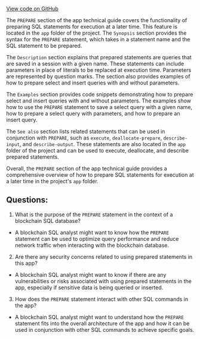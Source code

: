[View code on GitHub](https://dune.com/docs/query/DuneSQL-reference/SQL-statement-syntax/prepare.md)

The `PREPARE` section of the app technical guide covers the functionality of preparing SQL statements for execution at a later time. This feature is located in the `app` folder of the project. The `Synopsis` section provides the syntax for the `PREPARE` statement, which takes in a statement name and the SQL statement to be prepared. 

The `Description` section explains that prepared statements are queries that are saved in a session with a given name. These statements can include parameters in place of literals to be replaced at execution time. Parameters are represented by question marks. The section also provides examples of how to prepare select and insert queries with and without parameters.

The `Examples` section provides code snippets demonstrating how to prepare select and insert queries with and without parameters. The examples show how to use the `PREPARE` statement to save a select query with a given name, how to prepare a select query with parameters, and how to prepare an insert query.

The `See also` section lists related statements that can be used in conjunction with `PREPARE`, such as `execute`, `deallocate-prepare`, `describe-input`, and `describe-output`. These statements are also located in the `app` folder of the project and can be used to execute, deallocate, and describe prepared statements.

Overall, the `PREPARE` section of the app technical guide provides a comprehensive overview of how to prepare SQL statements for execution at a later time in the project's `app` folder.
## Questions: 
 1. What is the purpose of the `PREPARE` statement in the context of a blockchain SQL database?
- A blockchain SQL analyst might want to know how the `PREPARE` statement can be used to optimize query performance and reduce network traffic when interacting with the blockchain database.

2. Are there any security concerns related to using prepared statements in this app?
- A blockchain SQL analyst might want to know if there are any vulnerabilities or risks associated with using prepared statements in the app, especially if sensitive data is being queried or inserted.

3. How does the `PREPARE` statement interact with other SQL commands in the app?
- A blockchain SQL analyst might want to understand how the `PREPARE` statement fits into the overall architecture of the app and how it can be used in conjunction with other SQL commands to achieve specific goals.
